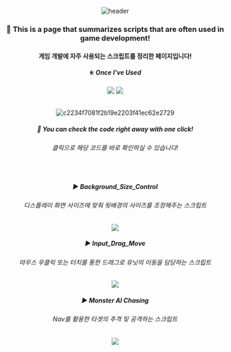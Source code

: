 <div align="center"> 

![header](https://capsule-render.vercel.app/api?type=Slice&text=)

### 🍏 This is a page that summarizes scripts that are often used in game development!
#### 게임 개발에 자주 사용되는 스크립트를 정리한 페이지입니다!

##### 🌀: Once I've Used 
<img src="https://img.shields.io/badge/C%23-4479A1?style=for-the-badge&logo=csharp&logoColor=white">
<img src="https://img.shields.io/badge/VS-007396?style=for-the-badge&logo=visualstudio&logoColor=white">

<br/>
<br/>

![c2234f7081f2b19e2203f41ec62e2729](https://github.com/pima86/Game_Asset/assets/71416955/32af9254-c1e6-435d-9d53-2e439f1d8c18)


##### 🍺 You can check the code right away with one click!
###### 클릭으로 해당 코드를 바로 확인하실 수 있습니다!

<br/>

##### ▶ Background_Size_Control
###### 디스플레이 화면 사이즈에 맞춰 뒷배경의 사이즈를 조정해주는 스크립트
[<img src="https://img.shields.io/badge/C-03C75A?style=for-the-badge&logo=C&logoColor=white"/>](https://github.com/pima86/Game_Asset/tree/main/Background_Size_Control)

##### ▶ Input_Drag_Move
###### 마우스 우클릭 또는 터치를 통한 드래그로 유닛의 이동을 담당하는 스크립트
[<img src="https://img.shields.io/badge/C-03C75A?style=for-the-badge&logo=C&logoColor=white"/>](https://github.com/pima86/Game_Asset/tree/main/Input_Drag_Move)

##### ▶ Monster AI Chasing
###### Nav를 활용한 타겟의 추격 및 공격하는 스크립트
[<img src="https://img.shields.io/badge/C-03C75A?style=for-the-badge&logo=C&logoColor=white"/>](https://github.com/pima86/Game_Asset/tree/main/Monster%20AI%20Chasing)

</div>
